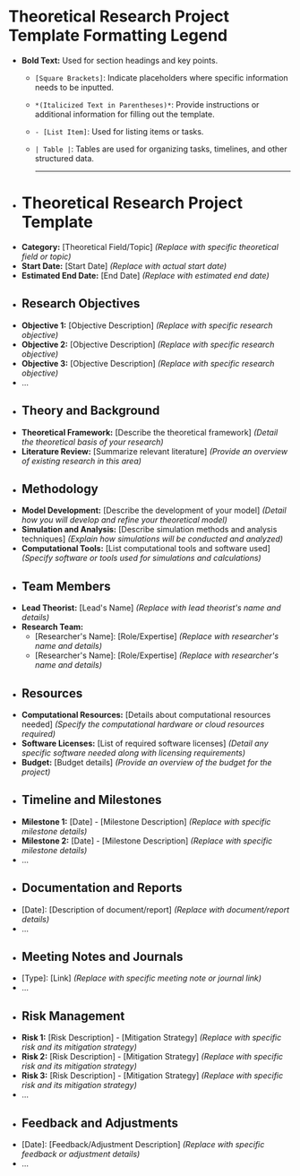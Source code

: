 # Theoretical Research Project Template Formatting Legend
- **Bold Text:** Used for section headings and key points.
	- `[Square Brackets]`: Indicate placeholders where specific information needs to be inputted.
	- `*(Italicized Text in Parentheses)*`: Provide instructions or additional information for filling out the template.
	- `- [List Item]`: Used for listing items or tasks.
	- `| Table |`: Tables are used for organizing tasks, timelines, and other structured data.
	  
	  ---
- # Theoretical Research Project Template
- **Category:** [Theoretical Field/Topic] *(Replace with specific theoretical field or topic)*
- **Start Date:** [Start Date] *(Replace with actual start date)*
- **Estimated End Date:** [End Date] *(Replace with estimated end date)*
- ## Research Objectives
- **Objective 1:** [Objective Description] *(Replace with specific research objective)*
- **Objective 2:** [Objective Description] *(Replace with specific research objective)*
- **Objective 3:** [Objective Description] *(Replace with specific research objective)*
- ...
- ## Theory and Background
- **Theoretical Framework:** [Describe the theoretical framework] *(Detail the theoretical basis of your research)*
- **Literature Review:** [Summarize relevant literature] *(Provide an overview of existing research in this area)*
- ## Methodology
- **Model Development:** [Describe the development of your model] *(Detail how you will develop and refine your theoretical model)*
- **Simulation and Analysis:** [Describe simulation methods and analysis techniques] *(Explain how simulations will be conducted and analyzed)*
- **Computational Tools:** [List computational tools and software used] *(Specify software or tools used for simulations and calculations)*
- ## Team Members
- **Lead Theorist:** [Lead's Name] *(Replace with lead theorist's name and details)*
- **Research Team:**
	- [Researcher's Name]: [Role/Expertise] *(Replace with researcher's name and details)*
	- [Researcher's Name]: [Role/Expertise] *(Replace with researcher's name and details)*
- ## Resources
- **Computational Resources:** [Details about computational resources needed] *(Specify the computational hardware or cloud resources required)*
- **Software Licenses:** [List of required software licenses] *(Detail any specific software needed along with licensing requirements)*
- **Budget:** [Budget details] *(Provide an overview of the budget for the project)*
- ## Timeline and Milestones
- **Milestone 1:** [Date] - [Milestone Description] *(Replace with specific milestone details)*
- **Milestone 2:** [Date] - [Milestone Description] *(Replace with specific milestone details)*
- ...
- ## Documentation and Reports
- [Date]: [Description of document/report] *(Replace with document/report details)*
- ...
- ## Meeting Notes and Journals
- [Type]: [Link] *(Replace with specific meeting note or journal link)*
- ...
- ## Risk Management
- **Risk 1:** [Risk Description] - [Mitigation Strategy] *(Replace with specific risk and its mitigation strategy)*
- **Risk 2:** [Risk Description] - [Mitigation Strategy] *(Replace with specific risk and its mitigation strategy)*
- **Risk 3:** [Risk Description] - [Mitigation Strategy] *(Replace with specific risk and its mitigation strategy)*
- ...
- ## Feedback and Adjustments
- [Date]: [Feedback/Adjustment Description] *(Replace with specific feedback or adjustment details)*
- ...